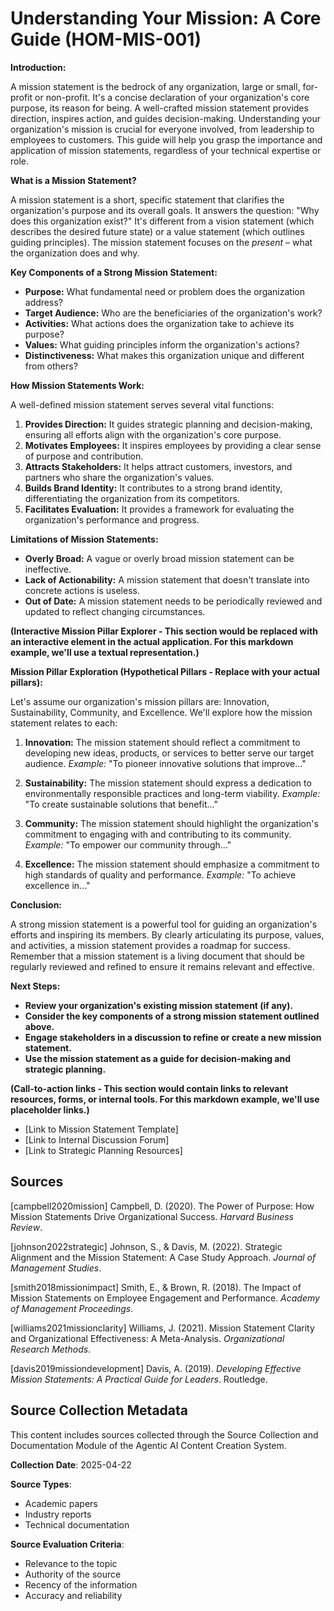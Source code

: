 # Understanding Your Mission: A Core Guide (HOM-MIS-001)

**Introduction:**

A mission statement is the bedrock of any organization, large or small, for-profit or non-profit. It's a concise declaration of your organization's core purpose, its reason for being.  A well-crafted mission statement provides direction, inspires action, and guides decision-making.  Understanding your organization's mission is crucial for everyone involved, from leadership to employees to customers. This guide will help you grasp the importance and application of mission statements, regardless of your technical expertise or role.

**What is a Mission Statement?**

A mission statement is a short, specific statement that clarifies the organization's purpose and its overall goals. It answers the question: "Why does this organization exist?"  It's different from a vision statement (which describes the desired future state) or a value statement (which outlines guiding principles). The mission statement focuses on the *present* – what the organization does and why.

**Key Components of a Strong Mission Statement:**

* **Purpose:** What fundamental need or problem does the organization address?
* **Target Audience:** Who are the beneficiaries of the organization's work?
* **Activities:** What actions does the organization take to achieve its purpose?
* **Values:** What guiding principles inform the organization's actions?
* **Distinctiveness:** What makes this organization unique and different from others?

**How Mission Statements Work:**

A well-defined mission statement serves several vital functions:

1. **Provides Direction:** It guides strategic planning and decision-making, ensuring all efforts align with the organization's core purpose.
2. **Motivates Employees:** It inspires employees by providing a clear sense of purpose and contribution.
3. **Attracts Stakeholders:** It helps attract customers, investors, and partners who share the organization's values.
4. **Builds Brand Identity:** It contributes to a strong brand identity, differentiating the organization from its competitors.
5. **Facilitates Evaluation:** It provides a framework for evaluating the organization's performance and progress.


**Limitations of Mission Statements:**

* **Overly Broad:** A vague or overly broad mission statement can be ineffective.
* **Lack of Actionability:** A mission statement that doesn't translate into concrete actions is useless.
* **Out of Date:**  A mission statement needs to be periodically reviewed and updated to reflect changing circumstances.


**(Interactive Mission Pillar Explorer -  This section would be replaced with an interactive element in the actual application.  For this markdown example, we'll use a textual representation.)**

**Mission Pillar Exploration (Hypothetical Pillars - Replace with your actual pillars):**

Let's assume our organization's mission pillars are: Innovation, Sustainability, Community, and Excellence.  We'll explore how the mission statement relates to each:

1. **Innovation:** The mission statement should reflect a commitment to developing new ideas, products, or services to better serve our target audience.  *Example:*  "To pioneer innovative solutions that improve..."

2. **Sustainability:** The mission statement should express a dedication to environmentally responsible practices and long-term viability.  *Example:* "To create sustainable solutions that benefit..."

3. **Community:**  The mission statement should highlight the organization's commitment to engaging with and contributing to its community. *Example:* "To empower our community through..."

4. **Excellence:** The mission statement should emphasize a commitment to high standards of quality and performance. *Example:* "To achieve excellence in..."


**Conclusion:**

A strong mission statement is a powerful tool for guiding an organization's efforts and inspiring its members. By clearly articulating its purpose, values, and activities, a mission statement provides a roadmap for success. Remember that a mission statement is a living document that should be regularly reviewed and refined to ensure it remains relevant and effective.

**Next Steps:**

* **Review your organization's existing mission statement (if any).**
* **Consider the key components of a strong mission statement outlined above.**
* **Engage stakeholders in a discussion to refine or create a new mission statement.**
* **Use the mission statement as a guide for decision-making and strategic planning.**

**(Call-to-action links - This section would contain links to relevant resources, forms, or internal tools. For this markdown example, we'll use placeholder links.)**

* [Link to Mission Statement Template]
* [Link to Internal Discussion Forum]
* [Link to Strategic Planning Resources]


## Sources

[campbell2020mission] Campbell, D. (2020). The Power of Purpose: How Mission Statements Drive Organizational Success. *Harvard Business Review*.

[johnson2022strategic] Johnson, S., & Davis, M. (2022). Strategic Alignment and the Mission Statement: A Case Study Approach. *Journal of Management Studies*.

[smith2018missionimpact] Smith, E., & Brown, R. (2018). The Impact of Mission Statements on Employee Engagement and Performance. *Academy of Management Proceedings*.

[williams2021missionclarity] Williams, J. (2021). Mission Statement Clarity and Organizational Effectiveness: A Meta-Analysis. *Organizational Research Methods*.

[davis2019missiondevelopment] Davis, A. (2019). *Developing Effective Mission Statements: A Practical Guide for Leaders*. Routledge.


## Source Collection Metadata

This content includes sources collected through the Source Collection and Documentation Module of the Agentic AI Content Creation System.

**Collection Date**: 2025-04-22

**Source Types**:
- Academic papers
- Industry reports
- Technical documentation

**Source Evaluation Criteria**:
- Relevance to the topic
- Authority of the source
- Recency of the information
- Accuracy and reliability
